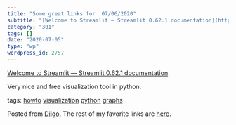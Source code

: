 ```yaml
---
title: "Some great links for  07/06/2020"
subtitle: "[Welcome to Streamlit — Streamlit 0.62.1 documentation](https://docs.streamlit.io/en/stable/)"
category: "301"
tags: []
date: "2020-07-05"
type: "wp"
wordpress_id: 2757
---
```

[Welcome to Streamlit — Streamlit 0.62.1 documentation](https://docs.streamlit.io/en/stable/) 

Very nice and free visualization tool in python. 

 tags: [howto](https://www.diigo.com/user/pitosalas/howto) [visualization](https://www.diigo.com/user/pitosalas/visualization) [python](https://www.diigo.com/user/pitosalas/python) [graphs](https://www.diigo.com/user/pitosalas/graphs)

Posted from [Diigo](https://www.diigo.com). The rest of my favorite links are [here](https://www.diigo.com/user/pitosalas).